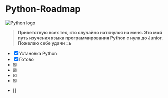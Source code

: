 # Python-Roadmap

![Python logo](https://www.python.org/static/img/python-logo.png)

> __Приветствую всех тех, кто случайно наткнулся на меня. Это мой путь изучения языка программирования Python с нуля до Junior. Пожелаю себе удачи =ь__


- [X] Установка Python
- [X] Готово
- [X]
- [X]
- [X]
- [X]
- []
